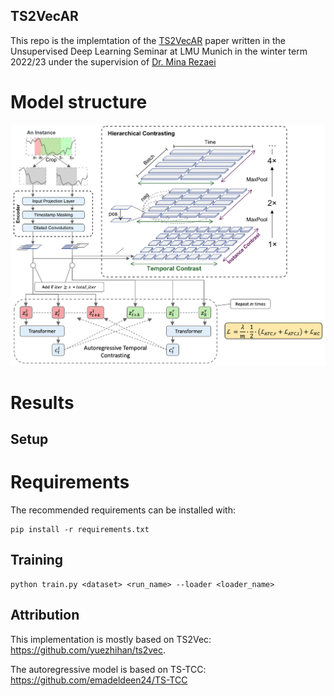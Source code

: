 ## TS2VecAR

This repo is the implemtation of the [TS2VecAR](https://github.com/constantin-crailsheim/TS2VecAR/tree/main/paper/TS2VecAR.pdf) paper written in the Unsupervised Deep Learning Seminar at LMU Munich in the winter term 2022/23 under the supervision of [Dr. Mina Rezaei](https://www.slds.stat.uni-muenchen.de/people/minar/)

# Model structure

<p align="center">
<img src="paper/ts2vecar.png" width="800" class="center">
</p>

# Results

## Setup

# Requirements

The recommended requirements can be installed with:

```(bash)
pip install -r requirements.txt
```



## Training


```(bash)
python train.py <dataset> <run_name> --loader <loader_name>
```


## Attribution

This implementation is mostly based on TS2Vec: https://github.com/yuezhihan/ts2vec.

The autoregressive model is based on TS-TCC: https://github.com/emadeldeen24/TS-TCC
